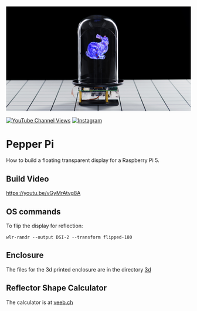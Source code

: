 ![Action Shot](/images/Pepper_thumb_1.jpg)

[![YouTube Channel Views](https://img.shields.io/youtube/channel/views/UCz5BOU9J9pB_O0B8-rDjCWQ?style=flat&logo=youtube&logoColor=red&labelColor=white&color=ffed53)](https://www.youtube.com/channel/UCz5BOU9J9pB_O0B8-rDjCWQ) [![Instagram](https://img.shields.io/github/stars/veebch?style=flat&logo=github&logoColor=black&labelColor=white&color=ffed53)](https://www.instagram.com/v_e_e_b/)

# Pepper Pi

How to build a floating transparent display for a Raspberry Pi 5.

## Build Video

https://youtu.be/vGyMrAtvg8A

## OS commands
To flip the display for reflection:
```
wlr-randr --output DSI-2 --transform flipped-180
```
## Enclosure 

The files for the 3d printed enclosure are in the directory [3d](./3d)

## Reflector Shape Calculator

The calculator is at [veeb.ch](https://www.veeb.ch/projects/the-valley-beneath-the-pepper-dome)






